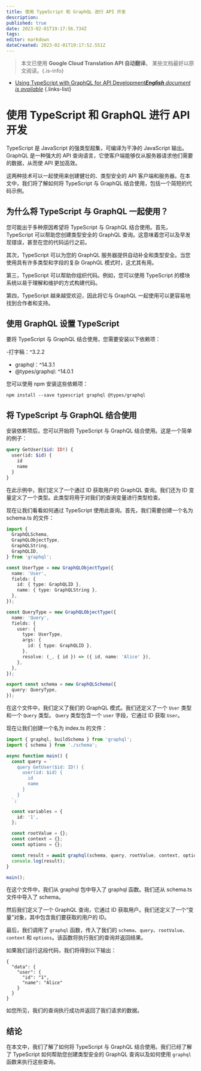 ```yaml
---
title: 使用 TypeScript 和 GraphQL 进行 API 开发
description: 
published: true
date: 2023-02-01T19:17:56.734Z
tags: 
editor: markdown
dateCreated: 2023-02-01T19:17:52.551Z
---
```


> 本文已使用 **Google Cloud Translation API 自动翻译**。
某些文档最好以原文阅读。{.is-info}



- [Using TypeScript with GraphQL for API Development***English** document is available*](/en/Knowledge-base/TypeScript/using-typescript-with-graphql-for-api-development)
{.links-list}


# 使用 TypeScript 和 GraphQL 进行 API 开发

TypeScript 是 JavaScript 的强类型超集，可编译为干净的 JavaScript 输出。 GraphQL 是一种强大的 API 查询语言，它使客户端能够仅从服务器请求他们需要的数据，从而使 API 更加高效。

这两种技术可以一起使用来创建健壮的、类型安全的 API 客户端和服务器。在本文中，我们将了解如何将 TypeScript 与 GraphQL 结合使用，包括一个简短的代码示例。

## 为什么将 TypeScript 与 GraphQL 一起使用？

您可能出于多种原因希望将 TypeScript 与 GraphQL 结合使用。首先，TypeScript 可以帮助您创建类型安全的 GraphQL 查询。这意味着您可以及早发现错误，甚至在您的代码运行之前。

其次，TypeScript 可以为您的 GraphQL 服务器提供自动补全和类型安全。当您使用具有许多类型和字段的复杂 GraphQL 模式时，这尤其有用。

第三，TypeScript 可以帮助你组织代码。例如，您可以使用 TypeScript 的模块系统以易于理解和维护的方式构建代码。

第四，TypeScript 越来越受欢迎，因此将它与 GraphQL 一起使用可以更容易地找到合作者和支持。

## 使用 GraphQL 设置 TypeScript

要将 TypeScript 与 GraphQL 结合使用，您需要安装以下依赖项：

-打字稿：^3.2.2
- graphql：^14.3.1
- @types/graphql: ^14.0.1

您可以使用 npm 安装这些依赖项：

```
npm install --save typescript graphql @types/graphql
```

## 将 TypeScript 与 GraphQL 结合使用

安装依赖项后，您可以开始将 TypeScript 与 GraphQL 结合使用。这是一个简单的例子：

```graphql
query GetUser($id: ID!) {
  user(id: $id) {
    id
    name
  }
}
```

在此示例中，我们定义了一个通过 ID 获取用户的 GraphQL 查询。我们还为 ID 变量定义了一个类型。此类型将用于对我们的查询变量进行类型检查。

现在让我们看看如何通过 TypeScript 使用此查询。首先，我们需要创建一个名为 schema.ts 的文件：

```typescript
import {
  GraphQLSchema,
  GraphQLObjectType,
  GraphQLString,
  GraphQLID,
} from 'graphql';

const UserType = new GraphQLObjectType({
  name: 'User',
  fields: {
    id: { type: GraphQLID },
    name: { type: GraphQLString },
  },
});

const QueryType = new GraphQLObjectType({
  name: 'Query',
  fields: {
    user: {
      type: UserType,
      args: {
        id: { type: GraphQLID },
      },
      resolve: (_, { id }) => ({ id, name: 'Alice' }),
    },
  },
});

export const schema = new GraphQLSchema({
  query: QueryType,
});
```

在这个文件中，我们定义了我们的 GraphQL 模式。我们还定义了一个 `User` 类型和一个 `Query` 类型。 `Query` 类型包含一个 `user` 字段，它通过 ID 获取 `User`。

现在让我们创建一个名为 index.ts 的文件：

```typescript
import { graphql, buildSchema } from 'graphql';
import { schema } from './schema';

async function main() {
  const query = `
    query GetUser($id: ID!) {
      user(id: $id) {
        id
        name
      }
    }
  `;

  const variables = {
    id: '1',
  };

  const rootValue = {};
  const context = {};
  const options = {};

  const result = await graphql(schema, query, rootValue, context, options);
  console.log(result);
}

main();
```

在这个文件中，我们从 graphql 包中导入了 graphql 函数。我们还从 schema.ts 文件中导入了 schema。

然后我们定义了一个 GraphQL 查询，它通过 ID 获取用户。我们还定义了一个“变量”对象，其中包含我们要获取的用户的 ID。

最后，我们调用了 `graphql` 函数，传入了我们的 `schema`、`query`、`rootValue`、`context` 和 `options`。该函数将执行我们的查询并返回结果。

如果我们运行这段代码，我们将得到以下输出：

```
{
  "data": {
    "user": {
      "id": "1",
      "name": "Alice"
    }
  }
}
```

如您所见，我们的查询执行成功并返回了我们请求的数据。

## 结论

在本文中，我们了解了如何将 TypeScript 与 GraphQL 结合使用。我们已经了解了 TypeScript 如何帮助您创建类型安全的 GraphQL 查询以及如何使用 `graphql` 函数来执行这些查询。